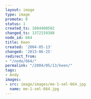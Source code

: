 ```yaml
---
layout: image
type: image
promote: 0
status: 1
created_ts: 1084408502
changed_ts: 1372159388
node_id: 664
title: Keen
created: '2004-05-13'
changed: '2013-06-25'
redirect_from:
- "/node/664/"
permalink: "/2004/05/13/keen/"
tags:
- Andy
images:
- src: image/images/me-1-sml-664.jpg
  name: me-1-sml-664.jpg
---
```


